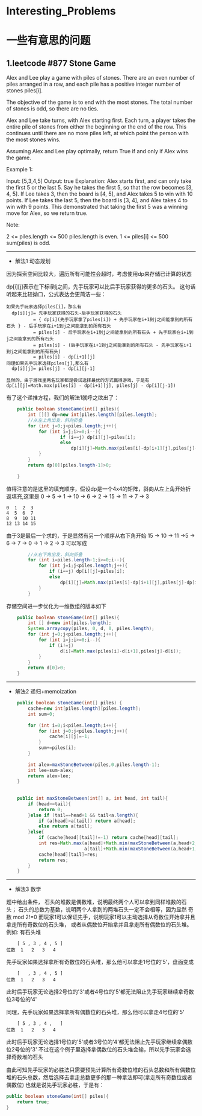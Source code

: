 # Interesting_Problems
一些有意思的问题
===============

1.leetcode #877 Stone Game
-------------------------

Alex and Lee play a game with piles of stones.  There are an even number of piles arranged in a row, and each pile has a positive integer number of stones piles[i].

The objective of the game is to end with the most stones.  The total number of stones is odd, so there are no ties.

Alex and Lee take turns, with Alex starting first.  Each turn, a player takes the entire pile of stones from either the beginning or the end of the row.  This continues until there are no more piles left, at which point the person with the most stones wins.

Assuming Alex and Lee play optimally, return True if and only if Alex wins the game.

Example 1:

Input: [5,3,4,5]
Output: true
Explanation: 
Alex starts first, and can only take the first 5 or the last 5.
Say he takes the first 5, so that the row becomes [3, 4, 5].
If Lee takes 3, then the board is [4, 5], and Alex takes 5 to win with 10 points.
If Lee takes the last 5, then the board is [3, 4], and Alex takes 4 to win with 9 points.
This demonstrated that taking the first 5 was a winning move for Alex, so we return true.
 

Note:

2 <= piles.length <= 500
piles.length is even.
1 <= piles[i] <= 500
sum(piles) is odd.

---------------
* 解法1 动态规划

因为探索空间比较大，遍历所有可能性会超时，考虑使用dp来存储已计算的状态

dp[i][j]表示在下标i到j之间，先手玩家可以比后手玩家获得的更多的石头。
这句话听起来比较拗口，公式表达会更简洁一些：
```
如果先手玩家选择piles[i]，那么有
  dp[i][j]= 先手玩家获得的石头-后手玩家获得的石头
          = { dp[i](先手玩家拿了piles[i]) + 先手玩家在i+1到j之间能拿到的所有石头 } - 后手玩家在i+1到j之间能拿到的所有石头
          = piles[i] - 后手玩家在i+1到j之间能拿到的所有石头 + 先手玩家在i+1到j之间能拿到的所有石头
          = piles[i] - (后手玩家在i+1到j之间能拿到的所有石头 - 先手玩家在i+1到j之间能拿到的所有石头)
          = piles[i] - dp[i+1][j]
同理如果先手玩家选择piles[j],那么有
  dp[i][j]= piles[j] - dp[i][j-1]

显然的，由于游戏里两名玩家都是尝试选择最优的方式赢得游戏，于是有
dp[i][j]=Math.max(piles[i] - dp[i+1][j], piles[j] - dp[i][j-1])
```

有了这个递推方程，我们的解法1就呼之欲出了：
```Java
    public boolean stoneGame(int[] piles){
        int [][] dp=new int[piles.length][piles.length];
        //从左上角出发，斜向折叠
        for (int j=0;j<piles.length;j++){
            for (int i=j;i>=0;i--){
            		if (i==j) dp[i][j]=piles[i];
            		else
            			dp[i][j]=Math.max(piles[i]-dp[i+1][j],piles[j]-dp[i][j-1]);
            }
        }
        return dp[0][piles.length-1]>0;
        
    }
```

值得注意的是这里的填充顺序，假设dp是一个4x4的矩阵，斜向从左上角开始折返填充,这里是 0 -> 5 -> 1 -> 10 -> 6 -> 2 -> 15 -> 11 -> 7 -> 3
```
0  1  2  3 
4  5  6  7
8  9  10 11
12 13 14 15
```
由于3是最后一个求的，于是显然有另一个顺序从右下角开始 15 -> 10 -> 11 ->5 -> 6 -> 7 -> 0 -> 1 -> 2 -> 3
可以写成
```Java      
        //从右下角出发，斜向折叠
        for (int i=piles.length-1;i>=0;i--){
        	for (int j=i;j<piles.length;j++){
        		if (i==j) dp[i][j]=piles[i];
        		else
        			dp[i][j]=Math.max(piles[i]-dp[i+1][j],piles[j]-dp[i][j-1]);
        	}
        }
```

存储空间进一步优化为一维数组的版本如下
```Java
    public boolean stoneGame(int[] piles){
    	int [] d=new int[piles.length];
        System.arraycopy(piles, 0, d, 0, piles.length);
        for (int j=0;j<piles.length;j++){
            for (int i=j;i>=0;i--){
        		if (i!=j)
        			d[i]=Math.max(piles[i]-d[i+1],piles[j]-d[i]);
        	}
        }
        return d[0]>0;
    }
```
--------------
* 解法2 递归+memoization
```Java
    public boolean stoneGame(int[] piles) {
    	cache=new int[piles.length][piles.length];
    	int sum=0;
    	
    	for (int i=0;i<piles.length;i++){
    		for (int j=0;j<piles.length;j++){
    			cache[i][j]=-1;
    		}
    		sum+=piles[i];
    	}
    		
    	int alex=maxStoneBetween(piles,0,piles.length-1);
    	int lee=sum-alex;
    	return alex>lee;
    }
    
    
    public int maxStoneBetween(int[] a, int head, int tail){
    	if (head>=tail){
    		return 0;
    	}else if (tail==head+1 && tail<a.length){
    		if (a[head]>a[tail]) return a[head];
    		else return a[tail];
    	}else{
    		if (cache[head][tail]!=-1) return cache[head][tail];
    		int res=Math.max(a[head]+Math.min(maxStoneBetween(a,head+2,tail),maxStoneBetween(a,head+1,tail-1)),
    						 a[tail]+Math.min(maxStoneBetween(a,head+1,tail-1), maxStoneBetween(a,head,tail-2)));
    		cache[head][tail]=res;
    		return res;
    	}
    }
```
--------------
* 解法3 数学

题中给出条件，
石头的堆数是偶数堆，说明最终两个人可以拿到同样堆数的石头；
石头的总数为基数，说明两个人拿到的两堆石头一定不会相等，因为显然 
奇数 mod 2!=0
而玩家1可以保证先手，说明玩家1可以主动选择从奇数位开始拿并且拿走所有奇数位的石头堆，
                                   或者从偶数位开始拿并且拿走所有偶数位的石头堆。
例如: 有石头堆
```
    [ 5 , 3 , 4 , 5 ]
位数  1   2   3   4
```
先手玩家如果选择拿所有奇数位的石头堆，那么他可以拿走1号位的'5'，盘面变成
```
    [   , 3 , 4 , 5 ]
位数  1   2   3   4
```
此时后手玩家无论选择2号位的'3'或者4号位的'5'都无法阻止先手玩家继续拿奇数位3号位的'4'

同理，先手玩家如果选择拿所有偶数位的石头堆，那么他可以拿走4号位的'5'
```
    [ 5 , 3 , 4 ,   ]
位数  1   2   3   4
```
此时后手玩家无论选择1号位的'5'或者3号位的'4'都无法阻止先手玩家继续拿偶数位2号位的'3'
不过在这个例子里选择拿偶数位的石头堆会输，所以先手玩家会选择奇数堆的石头

由此可知先手玩家的必胜法只需要预先计算所有奇数位堆的石头总数和所有偶数位堆的石头总数，然后选择去拿走总数更多的那一种拿法即可(拿走所有奇数位或者偶数位)
也就是说先手玩家必胜，于是有：
```Java
public boolean stoneGame(int[] piles){
    return true;
}
```

